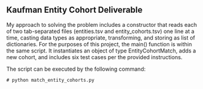 ## Kaufman Entity Cohort Deliverable

My approach to solving the problem includes a constructor that reads each of two tab-separated files (entities.tsv and entity_cohorts.tsv) one line at a time, casting data types as appropriate, transforming, and storing as list of dictionaries.  For the purposes of this project, the main() function is within the same script.  It instantiates an object of type EntityCohortMatch, adds a new cohort, and includes six test cases per the provided instructions.

The script can be executed by the following command:
```shell
# python match_entity_cohorts.py
```
